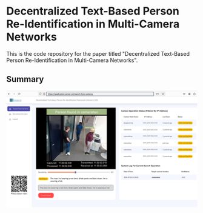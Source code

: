 # Decentralized Text-Based Person Re-Identification in Multi-Camera Networks
This is the code repository for the paper titled "Decentralized Text-Based Person Re-Identification in Multi-Camera Networks".


## Summary
![](docs/results_demo_video.png)
